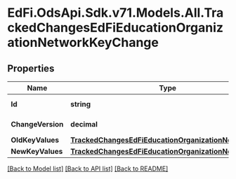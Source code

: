 # EdFi.OdsApi.Sdk.v71.Models.All.TrackedChangesEdFiEducationOrganizationNetworkKeyChange

## Properties

Name | Type | Description | Notes
------------ | ------------- | ------------- | -------------
**Id** | **string** | Resource identifier | [optional] 
**ChangeVersion** | **decimal** | Change version | [optional] 
**OldKeyValues** | [**TrackedChangesEdFiEducationOrganizationNetworkKey**](TrackedChangesEdFiEducationOrganizationNetworkKey.md) |  | [optional] 
**NewKeyValues** | [**TrackedChangesEdFiEducationOrganizationNetworkKey**](TrackedChangesEdFiEducationOrganizationNetworkKey.md) |  | [optional] 

[[Back to Model list]](../../README.md#documentation-for-models) [[Back to API list]](../../README.md#documentation-for-api-endpoints) [[Back to README]](../../README.md)

